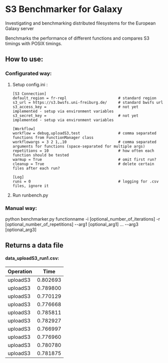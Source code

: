 # S3 Benchmarker for Galaxy
 Investigating and benchmarking distributed filesystems for the European Galaxy server

 Benchmarks the performance of different functions and compares S3 timings with POSIX timings.
 
## How to use:

### Configurated way:
 1. Setup config.ini  :

        [S3 Connection]
        default_region = fr-repl                       # standard region
        s3_url = https://s3.bwsfs.uni-freiburg.de/     # standard bwsfs url
        s3_access_key =                                # not yet implemented - setup via environment variables
        s3_secret_key =                                # not yet implemented - setup via environment variables

        [Workflow]
        workflow = debug,uploadS3,test                 # comma separated functions from FunctionManager class
        workflowargs = 3 2 1,,10                       # comma separated arguments for functions (space-separated for multiple args)
        repetitions = 10                               # how often each function should be tested
        warmup = True                                  # omit first run?
        cleanup = True                                 # delete certain files after each run?

        [Log]
        runs = 0                                       # logging for .csv files, ignore it

 3. Run runbench.py

### Manual way:
 python benchmarker.py functionname -i [optional_number_of_iterations] -r [optional_number_of_repetitions] --arg1 [optional_arg1] ... --arg3 [optional_arg3]
 
## Returns a data file
#### data_uploadS3_run1.csv:
 
Operation       |Time                 |
----------------|---------------------|
uploadS3        |             0.802693|
uploadS3        |             0.789800|
uploadS3        |             0.770129|
uploadS3        |             0.776668|
uploadS3        |             0.785811|
uploadS3        |             0.782927|
uploadS3        |             0.766997|
uploadS3        |             0.776960|
uploadS3        |             0.780780|
uploadS3        |             0.781875|
